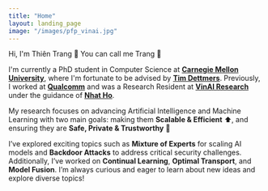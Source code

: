```yaml
---
title: "Home"
layout: landing_page
image: "/images/pfp_vinai.jpg"
---
```


Hi, I'm Thiên Trang 👋 You can call me Trang 🍒

I'm currently a PhD student in Computer Science at [**Carnegie Mellon University**](https://www.cs.cmu.edu), where I'm fortunate to be advised by [**Tim Dettmers**](https://timdettmers.com/about/). Previously, I worked at [**Qualcomm**](https://www.qualcomm.com) and was a Research Resident at [**VinAI Research**](https://vinai.io) under the guidance of [**Nhat Ho**](https://nhatptnk8912.github.io).

My research focuses on advancing Artificial Intelligence and Machine Learning with two main goals: making them **Scalable & Efficient** ⬆, and ensuring they are **Safe, Private & Trustworthy** 🔐

I’ve explored exciting topics such as **Mixture of Experts** for scaling AI models and **Backdoor Attacks** to address critical security challenges. Additionally, I’ve worked on **Continual Learning**, **Optimal Transport**, and **Model Fusion**. I’m always curious and eager to learn about new ideas and explore diverse topics!

